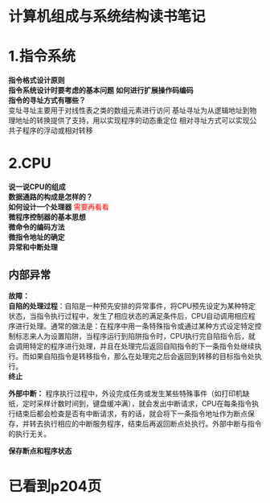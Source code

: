 # 计算机组成与系统结构读书笔记
# 1.指令系统   
**指令格式设计原则**  
**指令系统设计时要考虑的基本问题** 
**如何进行扩展操作码编码**  
**指令的寻址方式有哪些？**   
变址寻址主要用于对线性表之类的数组元素进行访问
基址寻址为从逻辑地址到物理地址的转换提供了支持，用以实现程序的动态重定位
相对寻址方式可以实现公共子程序的浮动或相对转移 
# 2.CPU
**说一说CPU的组成**   
**数据通路的构成是怎样的？**   
**如何设计一个处理器** <font color=red>需要再看看</font>  
**微程序控制器的基本思想**  
**微命令的编码方法**  
**微指令地址的确定**  
**异常和中断处理**   
## 内部异常
**故障：**    
**自陷的处理过程**：自陷是一种预先安排的异常事件，将CPU预先设定为某种特定状态，当指令执行过程中，发生了相应状态的满足条件后，CPU自动调用相应程序进行处理。通常的做法是：在程序中用一条特殊指令或通过某种方式设定特定控制标志来人为设置陷阱，当程序运行到陷阱指令时，CPU执行完自陷指令后，就会调用特定的程序进行处理，并且在处理完后返回自陷指令的下一条指令处继续执行。而如果自陷指令是转移指令，那么在处理完之后会返回到转移的目标指令处执行。   
**终止**

**外部中断：** 程序执行过程中，外设完成任务或发生某些特殊事件（如打印机缺纸，定时采样计数时间到，键盘缓冲满），就会发出中断请求，CPU在每条指令执行结束后都会检查是否有中断请求，有的话，就会将下一条指令地址作为断点保存，并转去执行相应的中断服务程序，结束后再返回断点处执行。外部中断与指令的执行无关。

**保存断点和程序状态**

# 已看到p204页